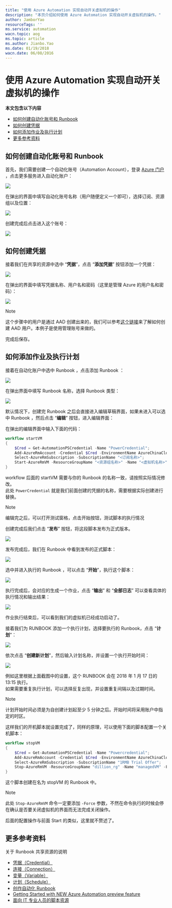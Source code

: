 ```yaml
---
title: "使用 Azure Automation 实现自动开关虚拟机的操作"
description: "本页介绍如何使用 Azure Automation 实现自动开关虚拟机的操作。"
author: JamborYao
resourceTags: ''
ms.service: automation
wacn.topic: aog
ms.topic: article
ms.author: Jianbo.Yao
ms.date: 01/19/2018
wacn.date: 06/08/2016
---
```


# 使用 Azure Automation 实现自动开关虚拟机的操作

**本文包含以下内容**
- [如何创建自动化账号和 Runbook](#create)
- [如何创建凭据](#certification)
- [如何添加作业及执行计划](#scheduler)
- [更多参考资料](#resource)

## <a id="create"></a>如何创建自动化账号和 Runbook

首先，我们需要创建一个自动化账号（Automation Account），登录 [Azure 门户](https://portal.azure.cn) ，点击更多服务进入自动化账户：

![](./media/aog-automation-how-to-turn-on-off-vm/create_automation_account.PNG) 

在弹出的界面中填写自动化账号名称（用户随便定义一个即可），选择订阅、资源组以及位置：

![](./media/aog-automation-how-to-turn-on-off-vm/add_automation_account.PNG) 

创建完成后点击进入这个账号：

![](./media/aog-automation-how-to-turn-on-off-vm/entry_automation.PNG) 

## <a id="certification"></a>如何创建凭据

接着我们在共享的资源中选中 “**凭据**”，点击 “**添加凭据**” 按钮添加一个凭据：

![](./media/aog-automation-how-to-turn-on-off-vm/entry_autoCredential.PNG) 

在弹出的界面中填写凭据名称、用户名和密码（这里是管理 Azure 的用户名和密码）：

![](./media/aog-automation-how-to-turn-on-off-vm/add_credential.PNG)  

> [!Note]
> 这个步骤中的用户是通过 AAD 创建出来的，我们可以参考[这个链接](https://docs.azure.cn/active-directory/active-directory-create-users)来了解如何创建 AAD 用户。本例子是使用管理账号来做的。

完成后保存。

## <a id="scheduler"></a>如何添加作业及执行计划

接着在自动化账户中选中 Runbook ，点击添加 Runbook ：

![](./media/aog-automation-how-to-turn-on-off-vm/entry_runbook.PNG)

在弹出界面中填写 Runbook 名称，选择 Runbook 类型：

![](./media/aog-automation-how-to-turn-on-off-vm/add_runbook.PNG)

默认情况下，创建完 Runbook 之后会直接进入编辑草稿界面，如果未进入可以选中 Runbook ，然后点击 “**编辑**” 按钮，进入编辑界面：

在弹出的编辑界面中输入下面的代码：

```PowerShell
workflow startVM
{
    $Cred = Get-AutomationPSCredential -Name "PowerCredential"; 
    Add-AzureRmAccount -Credential $Cred -EnvironmentName AzureChinaCloud;
    Select-AzureRmSubscription -SubscriptionName "<订阅名称>";
    Start-AzureRmVM -ResourceGroupName "<资源组名称>" -Name "<虚拟机名称>" 
}
```

workflow 后面的 startVM 需要与你的 Runbook 的名称一致，请按照实际情况修改。<br>
此处 `PowerCredential` 就是我们前面创建的凭据的名称，需要根据实际创建进行替换。

> [!Note]
> 编辑完之后，可以打开测试窗格，点击开始按钮，测试脚本的执行情况

创建完成后我们点击 “**发布**” 按钮，将这段脚本发布为正式版本。

![](./media/aog-automation-how-to-turn-on-off-vm/edit_runbook.PNG)




发布完成后，我们在 Runbook 中看到发布的正式脚本：

![](./media/aog-automation-how-to-turn-on-off-vm/check_status.PNG)

选中并进入执行的 Runbook ，可以点击 “**开始**”，执行这个脚本：

![](./media/aog-automation-how-to-turn-on-off-vm/start_runbook.PNG)

执行完成后，会对应的生成一个作业，点击 “**输出**” 和 “**全部日志**” 可以查看具体的执行情况和输出结果：

![](./media/aog-automation-how-to-turn-on-off-vm/check_result.PNG)

作业执行结束后，可以看到我们的虚拟机已经成功启动了。

接着我们为 RUNBOOK 添加一个执行计划，选择要执行的 Runbook，点击 “**计划**”：

![](./media/aog-automation-how-to-turn-on-off-vm/create_shedule.PNG)

依次点击 “**创建新计划**”，然后输入计划名称，并设置一个执行开始时间：

![](./media/aog-automation-how-to-turn-on-off-vm/create_shedule2.PNG)

例如这里根据上面截图中的设置，这个 RUNBOOK 会在 2018 年 1 月 17 日的 13:15 执行。<br>
如果需要重复执行计划，可以选择反复出现，并设置重复间隔以及过期时间。

> [!Note]
> 计划开始时间必须是为自创建计划起至少 5 分钟之后。开始时间将采用账户中指定的时区。

这样我们的开机脚本就设置完成了，同样的原理，可以使用下面的脚本配置一个关机脚本：

```PowerShell
workflow stopVM
{
    $Cred = Get-AutomationPSCredential -Name "Powercredential"; 
    Add-AzureRmAccount -Credential $Cred -EnvironmentName AzureChinaCloud;
    Select-AzureRmSubscription -SubscriptionName "1RMB Trial Offer";
    Stop-AzureRmVM -ResourceGroupName "dillion_rg" -Name "managedVM" -Force
}
```

这个脚本创建在名为 stopVM 的 Runbook 中。

> [!NOTE]
> 此处 `Stop-AzureRmVM` 命令一定要添加 `-Force` 参数，不然在命令执行的时候会停在确认是否要关闭虚拟机的界面而无法完成关闭操作。

后面的配置操作与前面 Start 的类似，这里就不赘述了。

## <a id="resource"></a>更多参考资料

关于 Runbook 共享资源的说明

- [凭据（Credential）](https://technet.microsoft.com/zh-cn/library/dn919926.aspx)
- [连接（Connection）](https://technet.microsoft.com/zh-cn/library/dn919922.aspx)
- [变量（Variable）](https://technet.microsoft.com/zh-cn/library/dn919925.aspx)
- [计划（Schedule）](https://technet.microsoft.com/zh-cn/library/dn919914.aspx)
- [创作自动化 Runbook](https://technet.microsoft.com/zh-cn/library/dn469262.aspx)
- [Getting Started with NEW Azure Automation preview feature](http://blogs.technet.com/b/keithmayer/archive/2014/04/04/step-by-step-getting-started-with-windows-azure-automation.aspx)
- [面向 IT 专业人员的脚本资源](https://gallery.technet.microsoft.com/scriptcenter/site/search?f%5B0%5D.Type=User&f%5B0%5D.Value=SC%20Automation%20Product%20Team&f%5B0%5D.Text=SC%20Automation%20Product%20Team&f%5B1%5D.Type=RootCategory&f%5B1%5D.Value=WindowsAzure&f%5B1%5D.Text=Windows%20Azure)
